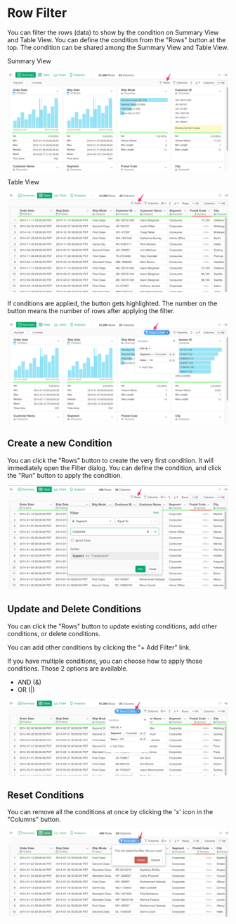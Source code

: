 # Row Filter

You can filter the rows (data) to show by the condition on Summary View and Table View. You can define the condition from the "Rows" button at the top. The condition can be shared among the Summary View and Table View.

Summary View

![](images/rowfilter3.png)

Table View

![](images/rowfilter4.png)


If conditions are applied, the button gets highlighted. The number on the button means the number of rows after applying the filter. 


![](images/rowfilter1.png)


## Create a new Condition

You can click the "Rows" button to create the very first condition. It will immediately open the Filter dialog. You can define the condition, and click the "Run" button to apply the condition.

![](images/rowfilter5.png)


## Update and Delete Conditions 

You can click the "Rows" button to update existing conditions, add other conditions, or delete conditions. 


You can add other conditions by clicking the "+ Add Filter" link.

If you have multiple conditions, you can choose how to apply those conditions. Those 2 options are available. 

* AND (&)
* OR (|)


![](images/rowfilter2.png)



## Reset Conditions

You can remove all the conditions at once by clicking the 'x' icon in the "Columns" button.

![](images/rowfilter6.png)
